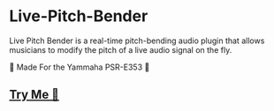 # Live-Pitch-Bender

Live Pitch Bender is a real-time pitch-bending audio plugin that allows musicians to modify the pitch of a live audio signal on the fly.  

🎹 Made For the Yammaha PSR-E353 🎹  

## **[Try Me 🎹](https://MrBenjaminHolmes.github.io/Live-Pitch-Bender/)**
